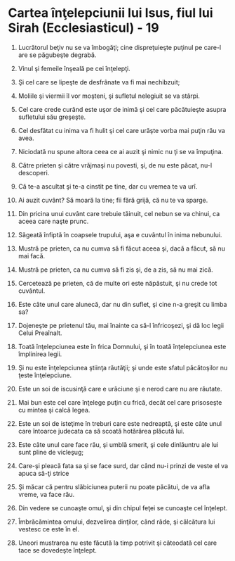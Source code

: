 # Cartea &#238;n&#355;elepciunii lui Isus, fiul lui Sirah (Ecclesiasticul) - 19

1. Lucrătorul beţiv nu se va îmbogăţi; cine dispreţuieşte puţinul pe care-l are se păgubeşte degrabă. 

2. Vinul şi femeile înşeală pe cei înţelepţi. 

3. Şi cel care se lipeşte de desfrânate va fi mai nechibzuit; 

4. Moliile şi viermii îl vor moşteni, şi sufletul nelegiuit se va stârpi. 

5. Cel care crede curând este uşor de inimă şi cel care păcătuieşte asupra sufletului său greşeşte. 

6. Cel desfătat cu inima va fi hulit şi cel care urăşte vorba mai puţin rău va avea. 

7. Niciodată nu spune altora ceea ce ai auzit şi nimic nu ţi se va împuţina. 

8. Către prieten şi către vrăjmaşi nu povesti, şi, de nu este păcat, nu-l descoperi. 

9. Că te-a ascultat şi te-a cinstit pe tine, dar cu vremea te va urî. 

10. Ai auzit cuvânt? Să moară la tine; fii fără grijă, că nu te va sparge. 

11. Din pricina unui cuvânt care trebuie tăinuit, cel nebun se va chinui, ca aceea care naşte prunc. 

12. Săgeată înfiptă în coapsele trupului, aşa e cuvântul în inima nebunului. 

13. Mustră pe prieten, ca nu cumva să fi făcut aceea şi, dacă a făcut, să nu mai facă. 

14. Mustră pe prieten, ca nu cumva să fi zis şi, de a zis, să nu mai zică. 

15. Cercetează pe prieten, că de multe ori este năpăstuit, şi nu crede tot cuvântul. 

16. Este câte unul care alunecă, dar nu din suflet, şi cine n-a greşit cu limba sa? 

17. Dojeneşte pe prietenul tău, mai înainte ca să-l înfricoşezi, şi dă loc legii Celui Preaînalt. 

18. Toată înţelepciunea este în frica Domnului, şi în toată înţelepciunea este împlinirea legii. 

19. Şi nu este înţelepciunea ştiinţa răutăţii; şi unde este sfatul păcătoşilor nu ţeste înţelepciune. 

20. Este un soi de iscusinţă care e urâciune şi e nerod care nu are răutate. 

21. Mai bun este cel care înţelege puţin cu frică, decât cel care prisoseşte cu mintea şi calcă legea. 

22. Este un soi de isteţime în treburi care este nedreaptă, şi este câte unul care întoarce judecata ca să scoată hotărârea plăcută lui. 

23. Este câte unul care face rău, şi umblă smerit, şi cele dinlăuntru ale lui sunt pline de vicleşug; 

24. Care-şi pleacă fata sa şi se face surd, dar când nu-i prinzi de veste el va apuca să-ţi strice 

25. Şi măcar că pentru slăbiciunea puterii nu poate păcătui, de va afla vreme, va face rău. 

26. Din vedere se cunoaşte omul, şi din chipul feţei se cunoaşte cel înţelept. 

27. Îmbrăcămintea omului, dezvelirea dinţilor, când râde, şi călcătura lui vestesc ce este în el. 

28. Uneori mustrarea nu este făcută la timp potrivit şi câteodată cel care tace se dovedeşte înţelept. 

